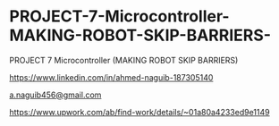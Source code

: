 # PROJECT-7-Microcontroller-MAKING-ROBOT-SKIP-BARRIERS-
PROJECT 7 Microcontroller (MAKING ROBOT SKIP BARRIERS)

https://www.linkedin.com/in/ahmed-naguib-187305140

a.naguib456@gmail.com

https://www.upwork.com/ab/find-work/details/~01a80a4233ed9e1149
